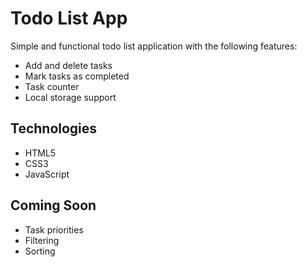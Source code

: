 # Todo List App

Simple and functional todo list application with the following features:
- Add and delete tasks
- Mark tasks as completed
- Task counter
- Local storage support

## Technologies
- HTML5
- CSS3
- JavaScript

## Coming Soon
- Task priorities
- Filtering
- Sorting